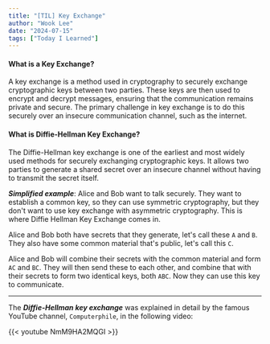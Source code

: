 ```yaml
---
title: "[TIL] Key Exchange"
author: "Wook Lee"
date: "2024-07-15"
tags: ["Today I Learned"]
---
```


#### What is a Key Exchange?

A key exchange is a method used in cryptography to securely exchange cryptographic keys between two parties. These keys are then used to encrypt and decrypt messages, ensuring that the communication remains private and secure. The primary challenge in key exchange is to do this securely over an insecure communication channel, such as the internet.

#### What is Diffie-Hellman Key Exchange?

The Diffie-Hellman key exchange is one of the earliest and most widely used methods for securely exchanging cryptographic keys. It allows two parties to generate a shared secret over an insecure channel without having to transmit the secret itself.

**_Simplified example_**: Alice and Bob want to talk securely. They want to establish a common key, so they can use symmetric cryptography, but they don't want to use key exchange with asymmetric cryptography. This is where Diffie Hellman Key Exchange comes in.

Alice and Bob both have secrets that they generate, let's call these `A` and `B`. They also have some common material that's public, let's call this `C`.

Alice and Bob will combine their secrets with the common material and form `AC` and `BC`. They will then send these to each other, and combine that with their secrets to form two identical keys, both `ABC`. Now they can use this key to communicate.

---

The **_Diffie-Hellman key exchange_** was explained in detail by the famous YouTube channel, `Computerphile`, in the following video:

{{< youtube NmM9HA2MQGI >}}
